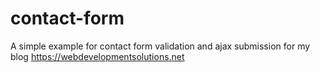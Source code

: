 # contact-form
A simple example for contact form validation and ajax submission for my blog https://webdevelopmentsolutions.net
